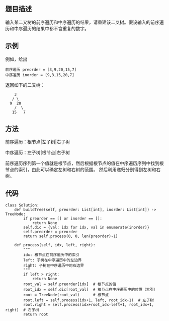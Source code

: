 ## 题目描述
输入某二叉树的前序遍历和中序遍历的结果，请重建该二叉树。假设输入的前序遍历和中序遍历的结果中都不含重复的数字。
## 示例
例如，给出
```
前序遍历 preorder = [3,9,20,15,7]
中序遍历 inorder = [9,3,15,20,7]
```
返回如下的二叉树：
```
    3
   / \
  9  20
    /  \
   15   7
```
## 方法
前序遍历：根节点|左子树|右子树

中序遍历：左子树|根节点|右子树

前序遍历序列第一个值就是根节点，然后根据根节点的值在中序遍历序列中找到根节点的索引，由此可以确定左树和右树的范围。
然后利用递归分别得到左树和右树。
## 代码
```
class Solution:
    def buildTree(self, preorder: List[int], inorder: List[int]) -> TreeNode:
        if preorder == [] or inorder == []:
            return None
        self.dic = {val: idx for idx, val in enumerate(inorder)}
        self.preorder = preorder
        return self.process(0, 0, len(preorder)-1)

    def process(self, idx, left, right):
        """
        idx: 根节点在前序遍历中的索引
        left: 子树在中序遍历中的左边界
        right: 子树在中序遍历中的右边界
        """
        if left > right:
            return None
        root_val = self.preorder[idx]  # 根节点的值
        root_idx = self.dic[root_val]  # 根节点在中序遍历中的位置（索引）
        root = TreeNode(root_val)      # 根节点
        root.left = self.process(idx+1, left, root_idx-1)  # 左子树
        root.right = self.process(idx+root_idx-left+1, root_idx+1, right)  # 右子树
        return root
```